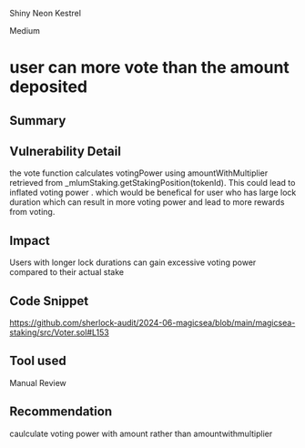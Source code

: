 Shiny Neon Kestrel

Medium

# user can more vote than the amount deposited

## Summary

## Vulnerability Detail
the vote function calculates votingPower using amountWithMultiplier retrieved from _mlumStaking.getStakingPosition(tokenId). This could lead to inflated voting power . which would be benefical for user who has large lock duration which can  result in more voting power  and lead to more rewards from voting.
## Impact
Users with longer lock durations can gain excessive voting power compared to their actual stake
## Code Snippet
https://github.com/sherlock-audit/2024-06-magicsea/blob/main/magicsea-staking/src/Voter.sol#L153
## Tool used

Manual Review

## Recommendation
caulculate voting power with amount rather than amountwithmultiplier
